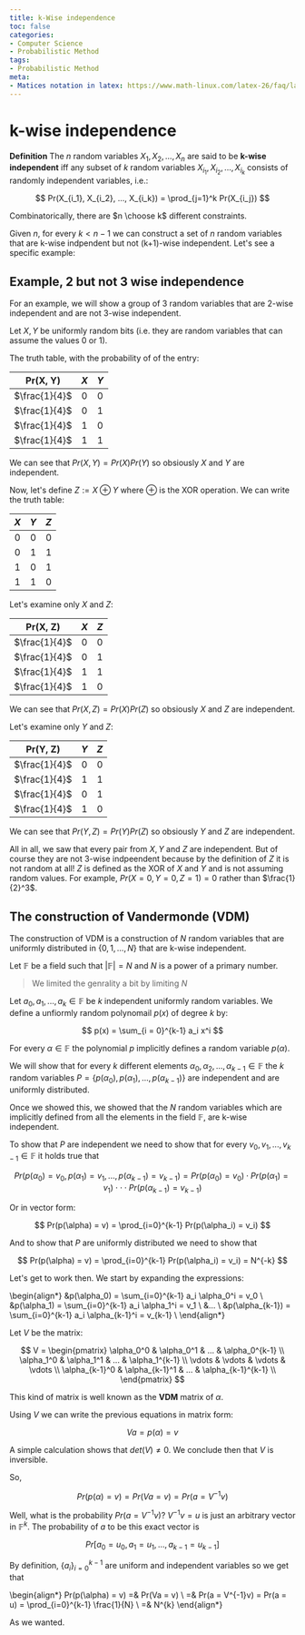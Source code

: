 ```yaml
---
title: k-Wise independence
toc: false
categories:
- Computer Science
- Probabilistic Method
tags:
- Probabilistic Method
meta:
- Matices notation in latex: https://www.math-linux.com/latex-26/faq/latex-faq/article/how-to-write-matrices-in-latex-matrix-pmatrix-bmatrix-vmatrix-vmatrix
---
```


# k-wise independence

**Definition** The $n$ random variables $X_1, X_2, ..., X_n$ are said to be **k-wise independent** iff any subset of $k$ random variables $X_{i_1}, X_{i_2}, ..., X_{i_k}$ consists of randomly independent variables, i.e.:

$$
    Pr(X_{i_1}, X_{i_2}, ..., X_{i_k}) = \prod_{j=1}^k Pr(X_{i_j})
$$

Combinatorically, there are $n \choose k$ different constraints.

Given $n$, for every $k < n -1$ we can construct a set of $n$ random variables that are k-wise indpendent but not (k+1)-wise independent. Let's see a specific example:


## Example, 2 but not 3 wise independence

For an example, we will show a group of 3 random variables that are 2-wise independent and are not 3-wise independent.

Let $X, Y$ be uniformly random bits (i.e. they are random variables that can assume the values 0 or 1).


The truth table, with the probability of of the entry:

Pr(X, Y) | $X$ | $Y$
:-:|:-:|:-:
$\frac{1}{4}$ |0|0
$\frac{1}{4}$ |0|1
$\frac{1}{4}$ |1|0
$\frac{1}{4}$ |1|1

We can see that $Pr(X, Y) = Pr(X)Pr(Y)$ so obsiously $X$ and $Y$ are independent.

Now, let's define $Z := X \oplus Y$ where $\oplus$ is the XOR operation. We can write the truth table:

$X$ | $Y$ | $Z$
:-:|:-:|:-:
0|0|0
0|1|1
1|0|1
1|1|0

Let's examine only $X$ and $Z$:

Pr(X, Z) | $X$ | $Z$
:-:|:-:|:-:
$\frac{1}{4}$ |0|0
$\frac{1}{4}$ |0|1
$\frac{1}{4}$ |1|1
$\frac{1}{4}$ |1|0

We can see that $Pr(X, Z) = Pr(X)Pr(Z)$ so obsiously $X$ and $Z$ are independent.

Let's examine only $Y$ and $Z$:

Pr(Y, Z) | $Y$ | $Z$
:-:|:-:|:-:
$\frac{1}{4}$ |0|0
$\frac{1}{4}$ |1|1
$\frac{1}{4}$ |0|1
$\frac{1}{4}$ |1|0

We can see that $Pr(Y, Z) = Pr(Y)Pr(Z)$ so obsiously $Y$ and $Z$ are independent.

All in all, we saw that every pair from $X, Y$ and $Z$ are independent. But of course they are not 3-wise indpeendent because by the definition of $Z$ it is not random at all! $Z$ is defined as the XOR of $X$ and $Y$ and is not assuming random values. For example, $Pr(X=0, Y=0, Z=1) = 0$ rather than $\frac{1}{2}^3$.

## The construction of Vandermonde (VDM)

The construction of VDM is a construction of $N$ random variables that are uniformly distributed in $\{ 0, 1, ..., N \}$ that are k-wise independent.

Let $\mathbb{F}$ be a field such that $\mathbb{|F|} = N$ and $N$ is a power of a primary number.

> We limited the genrality a bit by limiting $N$

Let $a_0, a_1, ..., a_k \in \mathbb{F}$ be $k$ independent uniformly random variables. We define a unfiormly random polynomail $p(x)$ of degree $k$ by:

$$
    p(x) = \sum_{i = 0}^{k-1} a_i x^i
$$

For every $\alpha \in \mathbb{F}$ the polynomial $p$ implicitly defines a random variable $p(\alpha)$. 

We will show that for every $k$ different elements $\alpha_0, \alpha_2, ..., \alpha_{k-1} \in \mathbb{F}$ the $k$ random variables $P =  \{ p(\alpha_0), p(\alpha_1), ..., p(\alpha_{k-1}) \}$ are independent and are uniformly distributed.

Once we showed this, we showed that the $N$ random variables which are implicitly defined from all the elements in the field $\mathbb{F}$, are k-wise independent.

To show that $P$ are independent we need to show that for every $v_0, v_1, ..., v_{k-1} \in \mathbb{F}$ it holds true that

$$
  Pr(p(\alpha_0) = v_0, p(\alpha_1) = v_1, ..., p(\alpha_{k-1}) = v_{k-1}) = Pr(p(\alpha_0) = v_0) \cdot Pr(p(\alpha_1) = v_1) \cdot \cdot \cdot Pr(p(\alpha_{k-1}) = v_{k-1})
$$

Or in vector form:

$$
    Pr(p(\alpha) = v) = \prod_{i=0}^{k-1} Pr(p(\alpha_i) = v_i)
$$

And to show that $P$ are uniformly distributed we need to show that

$$
    Pr(p(\alpha) = v) = \prod_{i=0}^{k-1} Pr(p(\alpha_i) = v_i) = N^{-k}
$$

Let's get to work then. We start by expanding the expressions:

\begin{align*}
&p(\alpha_0) = \sum_{i=0}^{k-1} a_i \alpha_0^i = v_0 \\
&p(\alpha_1) = \sum_{i=0}^{k-1} a_i \alpha_1^i = v_1 \\
&... \\
&p(\alpha_{k-1}) = \sum_{i=0}^{k-1} a_i \alpha_{k-1}^i = v_{k-1} \\
\end{align*}

Let $V$ be the matrix:

$$
V = 
\begin{pmatrix}
\alpha_0^0 & \alpha_0^1 & ... & \alpha_0^{k-1} \\
\alpha_1^0 & \alpha_1^1 & ... & \alpha_1^{k-1} \\
\vdots & \vdots & \vdots & \vdots \\
\alpha_{k-1}^0 & \alpha_{k-1}^1 & ... & \alpha_{k-1}^{k-1} \\
\end{pmatrix}
$$

This kind of matrix is well known as the **VDM** matrix of $\alpha$.

Using $V$ we can write the previous equations in matrix form:

$$
    V a = p(\alpha) = v
$$

A simple calculation shows that $det(V) \neq 0$. We conclude then that $V$ is inversible.

So,

$$
    Pr(p(\alpha) = v) = Pr(Va = v) = Pr(a = V^{-1}v)
$$

Well, what is the probability $Pr(a = V^{-1}v)$? $V^{-1}v = u$ is just an arbitrary vector in $\mathbb{F}^k$. The probability of $a$ to be this exact vector is

$$
    Pr \biggr[ a_0 = u_0, a_1 = u_1, ..., a_{k-1} = u_{k-1} \biggr]
$$

By definition, $\{ a_i \}_{i=0}^{k-1}$ are uniform and independent variables so we get that

\begin{align*}
    Pr(p(\alpha) = v) =& Pr(Va = v) \\
    =& Pr(a = V^{-1}v) = Pr(a = u) = \prod_{i=0}^{k-1} \frac{1}{N} \\
    =& N^{k}
\end{align*}

As we wanted.